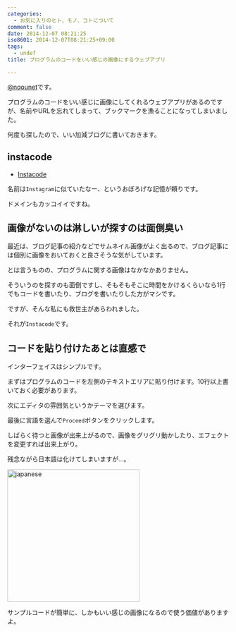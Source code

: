 ```yaml
---
categories:
  - お気に入りのヒト、モノ、コトについて
comment: false
date: 2014-12-07 08:21:25
iso8601: 2014-12-07T08:21:25+09:00
tags:
  - undef
title: プログラムのコードをいい感じの画像にするウェブアプリ

---
```


<p><a href="https://twitter.com/nqounet">@nqounet</a>です。</p>

<p>プログラムのコードをいい感じに画像にしてくれるウェブアプリがあるのですが、名前やURLを忘れてしまって、ブックマークを漁ることになってしまいました。</p>

<p>何度も探したので、いい加減ブログに書いておきます。</p>



<h2>instacode</h2>

<ul>
<li><a href="http://instacod.es/">Instacode</a></li>
</ul>

<p>名前は<code>Instagram</code>に似ていたなー、というおぼろげな記憶が頼りです。</p>

<p>ドメインもカッコイイですね。</p>

<h2>画像がないのは淋しいが探すのは面倒臭い</h2>

<p>最近は、ブログ記事の紹介などでサムネイル画像がよく出るので、ブログ記事には個別に画像をおいておくと良さそうな気がしています。</p>

<p>とは言うものの、プログラムに関する画像はなかなかありません。</p>

<p>そういうのを探すのも面倒ですし、そもそもそこに時間をかけるくらいなら1行でもコードを書いたり、ブログを書いたりした方がマシです。</p>

<p>ですが、そんな私にも救世主があらわれました。</p>

<p>それが<code>Instacode</code>です。</p>

<h2>コードを貼り付けたあとは直感で</h2>

<p>インターフェイスはシンプルです。</p>

<p>まずはプログラムのコードを左側のテキストエリアに貼り付けます。10行以上書いておく必要があります。</p>

<p>次にエディタの雰囲気というかテーマを選びます。</p>

<p>最後に言語を選んで<code>Proceed</code>ボタンをクリックします。</p>

<p>しばらく待つと画像が出来上がるので、画像をグリグリ動かしたり、エフェクトを変更すれば出来上がり。</p>

<p>残念ながら日本語は化けてしまいますが…。</p>

<p><a href="https://www.nqou.net/wp-content/uploads/2014/12/japanese.jpg"><img src="https://www.nqou.net/wp-content/uploads/2014/12/japanese-300x300.jpg" alt="japanese" width="300" height="300" class="alignright size-medium wp-image-2947" /></a></p>

<p>サンプルコードが簡単に、しかもいい感じの画像になるので使う価値がありますよ。</p>
    	